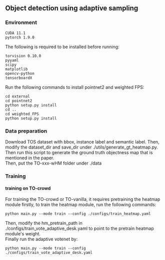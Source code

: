 ## Object detection using adaptive sampling
### Environment
```
CUDA 11.1
pytorch 1.9.0
```
The following is required to be installed before running:
```
torvision 0.10.0
pyyaml
scipy
matplotlib
opencv-python
tensorboardX
```
Run the following commands to install pointnet2 and weighted FPS:
```angular2html
cd external
cd pointnet2
python setup.py install
cd ..
cd weighted_FPS
python setup.py install
```
### Data preparation
Download TOS dataset with bbox, instance label and semantic label. Then, modify the dataset_dir and save_dir under ./utils/generate_gt_heatmap.py.
Then run this script to generate the ground truth objectness map that is mentioned in the paper.
<br>
Then, put the TO-xxx-wHM folder under ./data
### Training
#### training on TO-crowd
For training the TO-crowd or TO-vanilla, it requires pretraining the heatmap module firstly,
to train the heatmap module, run the following commands:
```angular2html
python main.py --mode train --config ./configs/train_heatmap.yaml
```
Then, modify the hm_pretrain_path in ./configs/train_vote_adaptive_desk.yaml to point to the pretrain heatmap module's weight.
<br>
Finally run the adaptive votenet by:
```angular2html
python main.py --mode train --config ./configs/train_vote_adaptive_desk.yaml
```